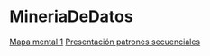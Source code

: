 # MineriaDeDatos
[Mapa mental 1](https://github.com/AranzaSifuentes/MineriaDeDatos/blob/master/MapaMental_1_1887979.pdf)
[Presentación patrones secuenciales](https://github.com/Valeriasolisa/MineriadeDatos/blob/master/Presentaci%C3%B3n_PatronesSecuenciales_002.pdf)
